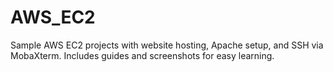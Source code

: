 # AWS_EC2
Sample AWS EC2 projects with website hosting, Apache setup, and SSH via MobaXterm. Includes guides and screenshots for easy learning.
